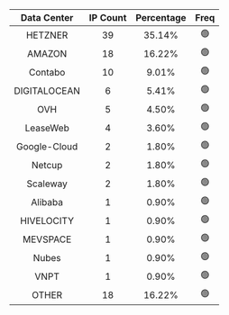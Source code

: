 | Data Center | IP Count | Percentage | Freq |
|:------------:|:--------:|:-----------:|:-----:|
| HETZNER | 39 | 35.14% | 🟢 |
| AMAZON | 18 | 16.22% | 🟢 |
| Contabo | 10 | 9.01% | 🟢 |
| DIGITALOCEAN | 6 | 5.41% | 🟢 |
| OVH | 5 | 4.50% | 🟢 |
| LeaseWeb | 4 | 3.60% | 🟢 |
| Google-Cloud | 2 | 1.80% | 🟢 |
| Netcup | 2 | 1.80% | 🟢 |
| Scaleway | 2 | 1.80% | 🟢 |
| Alibaba | 1 | 0.90% | 🟢 |
| HIVELOCITY | 1 | 0.90% | 🟢 |
| MEVSPACE | 1 | 0.90% | 🟢 |
| Nubes | 1 | 0.90% | 🟢 |
| VNPT | 1 | 0.90% | 🟢 |
| OTHER | 18 | 16.22% | 🟢 |